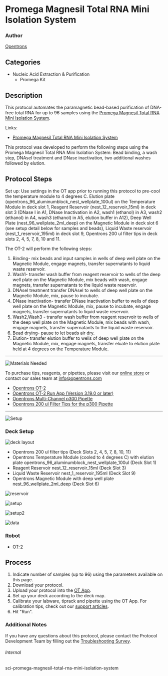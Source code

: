# Promega Magnesil Total RNA Mini Isolation System

### Author
[Opentrons](https://opentrons.com/)

## Categories
* Nucleic Acid Extraction & Purification
     * Promega Kit

## Description

This protocol automates the paramagnetic bead-based purification of DNA-free total RNA for up to 96 samples using the [Promega Magnesil Total RNA Mini Isolation System](https://opentrons-protocol-library-website.s3.amazonaws.com/custom-README-images/sci-promega-magnesil-total-rna-mini-isolation-system/MagneSil+Total+RNA+mini-Isolation+System+TB328.pdf).

Links:
* [Promega Magnesil Total RNA Mini Isolation System](https://opentrons-protocol-library-website.s3.amazonaws.com/custom-README-images/sci-promega-magnesil-total-rna-mini-isolation-system/MagneSil+Total+RNA+mini-Isolation+System+TB328.pdf)

This protocol was developed to perform the following steps using the Promega Magnesil Total RNA Mini Isolation System: Bead binding, a wash step, DNAseI treatment and DNase inactivation, two additional washes followed by elution.

## Protocol Steps

Set up: Use settings in the OT app prior to running this protocol to pre-cool the temperature module to 4 degrees C. Elution plate (opentrons_96_aluminumblock_nest_wellplate_100ul) on the Temperature Module in deck slot 1, Reagent Reservoir (nest_12_reservoir_15ml) in deck slot 3 (DNase I in A1, DNase Inactivation in A2, wash1 (ethanol) in A3, wash2 (ethanol) in A4, wash3 (ethanol) in A5, elution buffer in A12), Deep Well Plate (nest_96_wellplate_2ml_deep) on the Magnetic Module in deck slot 6 (see setup detail below for samples and beads), Liquid Waste reservoir (nest_1_reservoir_195ml) in deck slot 9, Opentrons 200 ul filter tips in deck slots 2, 4, 5, 7, 8, 10 and 11.

The OT-2 will perform the following steps:
1. Binding- mix beads and input samples in wells of deep well plate on the Magnetic Module, engage magnets, transfer supernatants to liquid waste reservoir.
2. Wash1- transfer wash buffer from reagent reservoir to wells of the deep well plate on the Magnetic Module, mix beads with wash, engage magnets, transfer supernatants to the liquid waste reservoir.
3. DNAseI treatment transfer DNAseI to wells of deep well plate on the Magnetic Module, mix, pause to incubate.
4. DNase inactivation- transfer DNase inactivation buffer to wells of deep well plate on the Magnetic Module, mix, pause to incubate, engage magnets, transfer supernatants to liquid waste reservoir.
5. Wash2,Wash3 - transfer wash buffer from reagent reservoir to wells of the deep well plate on the Magnetic Module, mix beads with wash, engage magnets, transfer supernatants to the liquid waste reservoir.
6. Bead drying- pause to let beads air dry.
7. Elution- transfer elution buffer to wells of deep well plate on the Magnetic Module, mix, engage magnets, transfer eluate to elution plate held at 4 degrees on the Temperature Module.

---
![Materials Needed](https://s3.amazonaws.com/opentrons-protocol-library-website/custom-README-images/001-General+Headings/materials.png)

To purchase tips, reagents, or pipettes, please visit our [online store](https://shop.opentrons.com/) or contact our sales team at [info@opentrons.com](mailto:info@opentrons.com)

* [Opentrons OT-2](https://shop.opentrons.com/collections/ot-2-robot/products/ot-2)
* [Opentrons OT-2 Run App (Version 3.19.0 or later)](https://opentrons.com/ot-app/)
* [Opentrons Multi-Channel p300 Pipette](https://shop.opentrons.com/collections/ot-2-pipettes/products/single-channel-electronic-pipette)
* [Opentrons 200 ul Filter Tips for the p300 Pipette](https://shop.opentrons.com/collections/opentrons-tips)

---
![Setup](https://s3.amazonaws.com/opentrons-protocol-library-website/custom-README-images/001-General+Headings/Setup.png)

### Deck Setup
![deck layout](https://opentrons-protocol-library-website.s3.amazonaws.com/custom-README-images/sci-promega-magnesil-total-rna-mini-isolation-system/screenshot+deck+zack.png)

* Opentrons 200 ul filter tips (Deck Slots 2, 4, 5, 7, 8, 10, 11)
* Opentrons Temperature Module (cooled to 4 degrees C) with elution plate opentrons_96_aluminumblock_nest_wellplate_100ul (Deck Slot 1)
* Reagent Reservoir nest_12_reservoir_15ml (Deck Slot 3)
* Liquid Waste Reservoir nest_1_reservoir_195ml (Deck Slot 9)
* Opentrons Magnetic Module with deep well plate nest_96_wellplate_2ml_deep (Deck Slot 6)

![reservoir](https://opentrons-protocol-library-website.s3.amazonaws.com/custom-README-images/sci-promega-magnesil-total-rna-mini-isolation-system/screenshot+reservoir.png)

![setup](https://opentrons-protocol-library-website.s3.amazonaws.com/custom-README-images/sci-promega-magnesil-total-rna-mini-isolation-system/screenshot+setup.png)

![setup2](https://opentrons-protocol-library-website.s3.amazonaws.com/custom-README-images/sci-promega-magnesil-total-rna-mini-isolation-system/screenshot+setup2.png)

![data](https://opentrons-protocol-library-website.s3.amazonaws.com/custom-README-images/sci-promega-magnesil-total-rna-mini-isolation-system/data.png)

### Robot
* [OT-2](https://opentrons.com/ot-2)

## Process
1. Indicate number of samples (up to 96) using the parameters available on this page.
2. Download your protocol.
3. Upload your protocol into the [OT App](https://opentrons.com/ot-app).
4. Set up your deck according to the deck map.
5. Calibrate your labware, tiprack and pipette using the OT App. For calibration tips, check out our [support articles](https://support.opentrons.com/en/collections/1559720-guide-for-getting-started-with-the-ot-2).
6. Hit "Run".

### Additional Notes
If you have any questions about this protocol, please contact the Protocol Development Team by filling out the [Troubleshooting Survey](https://protocol-troubleshooting.paperform.co/).

###### Internal
sci-promega-magnesil-total-rna-mini-isolation-system
